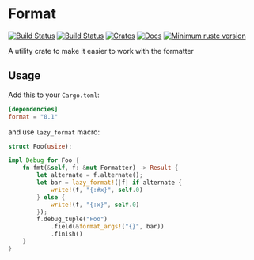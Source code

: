 # Format

[![Build Status](https://travis-ci.org/kgv/format.svg?branch=master)](https://travis-ci.org/kgv/format)
[![Build Status](https://ci.appveyor.com/api/projects/status/github/kgv/format?svg=true)](https://ci.appveyor.com/project/kgv/format)
[![Crates](https://img.shields.io/crates/v/format.svg)](https://crates.io/crates/format)
[![Docs](https://docs.rs/format/badge.svg)](https://docs.rs/format)
[![Minimum rustc version](https://img.shields.io/badge/rustc-1.32+-lightgray.svg)](https://github.com/kgv/format#rust-version-requirements)

A utility crate to make it easier to work with the formatter

## Usage

Add this to your `Cargo.toml`:

```toml
[dependencies]
format = "0.1"
```

and use `lazy_format` macro:

```rust
struct Foo(usize);

impl Debug for Foo {
    fn fmt(&self, f: &mut Formatter) -> Result {
        let alternate = f.alternate();
        let bar = lazy_format!(|f| if alternate {
            write!(f, "{:#x}", self.0)
        } else {
            write!(f, "{:x}", self.0)
        });
        f.debug_tuple("Foo")
            .field(&format_args!("{}", bar))
            .finish()
    }
}
```
